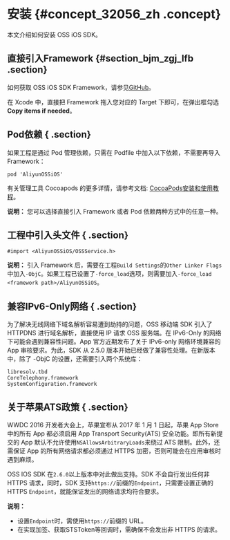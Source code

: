 # 安装 {#concept_32056_zh .concept}

本文介绍如何安装 OSS iOS SDK。

## 直接引入Framework {#section_bjm_zgj_lfb .section}

如何获取 OSS iOS SDK Framework，请参见[GitHub](https://github.com/aliyun/aliyun-oss-ios-sdk/blob/master/README-CN.md)。

在 Xcode 中，直接把 Framework 拖入您对应的 Target 下即可，在弹出框勾选**Copy items if needed**。

## Pod依赖 { .section}

如果工程是通过 Pod 管理依赖，只需在 Podfile 中加入以下依赖，不需要再导入 Framework：

```
pod 'AliyunOSSiOS'

```

有关管理工具 Cocoapods 的更多详情，请参考文档: [CocoaPods安装和使用教程](http://code4app.com/article/cocoapods-install-usage)。

**说明：** 您可以选择直接引入 Framework 或者 Pod 依赖两种方式中的任意一种。

## 工程中引入头文件 { .section}

```language-objc
#import <AliyunOSSiOS/OSSService.h>

```

**说明：** 引入 Framework 后，需要在工程`Build Settings`的`Other Linker Flags`中加入`-ObjC`。如果工程已设置了`-force_load`选项，则需要加入`-force_load <framework path>/AliyunOSSiOS`。

## 兼容IPv6-Only网络 { .section}

为了解决无线网络下域名解析容易遭到劫持的问题，OSS 移动端 SDK 引入了 HTTPDNS 进行域名解析，直接使用 IP 请求 OSS 服务端。在 IPv6-Only 的网络下可能会遇到兼容性问题。App 官方近期发布了关于 IPv6-only 网络环境兼容的 App 审核要求。为此，SDK 从 2.5.0 版本开始已经做了兼容性处理。在新版本中，除了 -ObjC 的设置，还需要引入两个系统库：

```
libresolv.tbd
CoreTelephony.framework
SystemConfiguration.framework

```

## 关于苹果ATS政策 { .section}

WWDC 2016 开发者大会上，苹果宣布从 2017 年 1 月 1 日起，苹果 App Store 中的所有 App 都必须启用 App Transport Security\(ATS\) 安全功能。即所有新提交的 App 默认不允许使用`NSAllowsArbitraryLoads`来绕过 ATS 限制。此外，还需保证 App 的所有网络请求都必须通过 HTTPS 加密，否则可能会在应用审核时遇到麻烦。

OSS IOS SDK 在`2.6.0`以上版本中对此做出支持。SDK 不会自行发出任何非 HTTPS 请求，同时，SDK 支持`https://`前缀的`Endpoint`，只需要设置正确的 HTTPS `Endpoint`，就能保证发出的网络请求均符合要求。

**说明：** 

-   设置`Endpoint`时，需使用`https://`前缀的 URL。
-   在实现加签、获取STSToken等回调时，需确保不会发出非 HTTPS 的请求。

